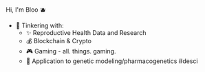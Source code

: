 Hi, I'm Bloo 🫐


- 🤔 Tinkering with:
  -  ✨ Reproductive Health Data and Research
  -  💰 Blockchain & Crypto 
  -  🎮 Gaming - all. things. gaming.
  -  🧬 Application to genetic modeling/pharmacogenetics #desci 
